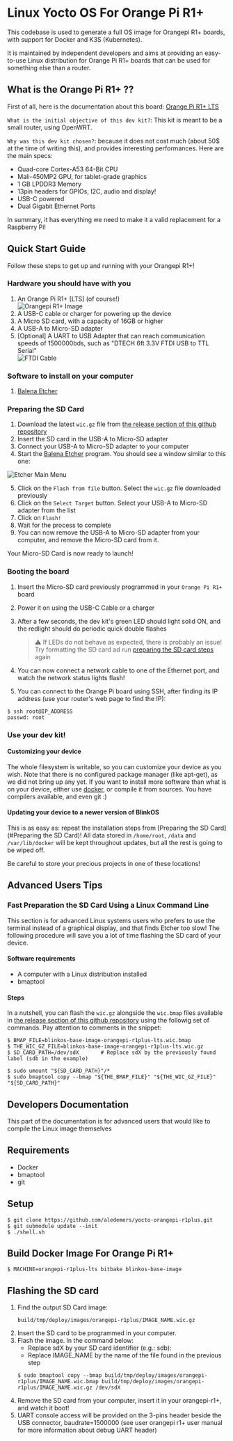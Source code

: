 # Linux Yocto OS For Orange Pi R1+

This codebase is used to generate a full OS image for Orangepi R1+ boards, with support
for Docker and K3S (Kubernetes).

It is maintained by independent developers and aims at providing an easy-to-use Linux distribution 
for Orange Pi R1+ boards that can be used for something else than a router.

## What is the Orange Pi R1+ ??

First of all, here is the documentation about this board: [Orange Pi R1+ LTS](http://www.orangepi.org/html/hardWare/computerAndMicrocontrollers/details/orange-pi-R1-Plus-LTS.html)  


`What is the initial objective of this dev kit?`: This kit is meant to be a small router, using OpenWRT.  

`Why was this dev kit chosen?`: because it does not cost much (about 50$ at the time of writing this), and provides interesting performances. Here are the main specs:
- Quad-core Cortex-A53 64-Bit CPU  
- Mali-450MP2 GPU, for tablet-grade graphics  
- 1 GB LPDDR3 Memory  
- 13pin headers for GPIOs, I2C, audio and display!  
- USB-C powered  
- Dual Gigabit Ethernet Ports  

In summary, it has everything we need to make it a valid replacement for a Raspberry Pi!  

## Quick Start Guide

Follow these steps to get up and running with your Orangepi R1+!  

### Hardware you should have with you

1. An Orange Pi R1+ \[LTS\] (of course!)    
    ![Orangepi R1+ Image](doc/orangepir1-pluslts.png)  
2. A USB-C cable or charger for powering up the device  
3. A Micro SD card, with a capacity of 16GB or higher  
4. A USB-A to Micro-SD adapter  
5. [Optional] A UART to USB Adapter that can reach communication speeds of 1500000bds, such as "DTECH 6ft 3.3V FTDI USB to TTL Serial"  
    ![FTDI Cable](doc/ftdi-example.jpg)  

### Software to install on your computer

1. [Balena Etcher](https://www.balena.io/etcher)

### Preparing the SD Card

1. Download the latest `wic.gz` file from [the release section of this github repository](https://github.com/aledemers/yocto-orangepi-r1plus/releases)  
2. Insert the SD card in the USB-A to Micro-SD adapter
3. Connect your USB-A to Micro-SD adapter to your computer
4. Start the [Balena Etcher](https://www.balena.io/etcher) program. You should see a window similar to this one:

![Etcher Main Menu](doc/etcher-main.png)

5. Click on the `Flash from file` button. Select the `wic.gz` file downloaded previously
6. Click on the `Select Target` button. Select your USB-A to Micro-SD adapter from the list
7. Click on `Flash!`
8. Wait for the process to complete
9. You can now remove the USB-A to Micro-SD adapter from your computer, and remove the Micro-SD card from it.

Your Micro-SD Card is now ready to launch!  

### Booting the board

1. Insert the Micro-SD card previously programmed in your `Orange Pi R1+` board  
2. Power it on using the USB-C Cable or a charger
3. After a few seconds, the dev kit's green LED should light solid ON, and the redlight should do periodic quick double flashes

    > :warning: If LEDs do not behave as expected, there is probably an issue! Try formatting the SD card ad run [preparing the SD card steps](#preparing-the-sd-card) again

4. You can now connect a network cable to one of the Ethernet port, and watch the network status lights flash!  
5. You can connect to the Orange Pi board using SSH, after finding its IP address (use your router's web page to find the IP):  

```shell
$ ssh root@IP_ADDRESS
passwd: root
```

### Use your dev kit!

#### Customizing your device

The whole filesystem is writable, so you can customize your device as you wish. Note that there is no configured package manager (like apt-get), as we did not bring up any yet.
If you want to install more software than what is on your device, either use [docker](https://www.docker.com/), or compile it from sources. You have compilers available, and even git :)  

#### Updating your device to a newer version of BlinkOS

This is as easy as: repeat the installation steps from [Preparing the SD Card](#Preparing the SD Card)! All data stored in `/home/root`, `/data` and 
`/var/lib/docker` will be kept throughout updates, but all the rest is going to be wiped off.

Be careful to store your precious projects in one of these locations!

## Advanced Users Tips

### Fast Preparation the SD Card Using a Linux Command Line

This section is for advanced Linux systems users who prefers to use the terminal instead of a graphical display,
and that finds Etcher too slow! The following procedure will save you a lot of time flashing the SD card of your
device.

#### Software requirements

- A computer with a Linux distribution installed
- bmaptool

#### Steps

In a nutshell, you can flash the `wic.gz` alongside the `wic.bmap` files available in
[the release section of this github repository](https://github.com/aledemers/yocto-orangepi-r1plus/releases)
using the followig set of commands. Pay attention to comments in the snippet:

```shell
$ BMAP_FILE=blinkos-base-image-orangepi-r1plus-lts.wic.bmap
$ THE_WIC_GZ_FILE=blinkos-base-image-orangepi-r1plus-lts.wic.gz
$ SD_CARD_PATH=/dev/sdX       # Replace sdX by the previously found label (sdb in the example)

$ sudo umount "${SD_CARD_PATH}"/*
$ sudo bmaptool copy --bmap "${THE_BMAP_FILE}" "${THE_WIC_GZ_FILE}" "${SD_CARD_PATH}"
```

## Developers Documentation

This part of the documentation is for advanced users that would like to compile the Linux image themselves  

## Requirements

- Docker  
- bmaptool  
- git  

## Setup

```shell
$ git clone https://github.com/aledemers/yocto-orangepi-r1plus.git
$ git submodule update --init
$ ./shell.sh
```

## Build Docker Image For Orange Pi R1+

```shell
$ MACHINE=orangepi-r1plus-lts bitbake blinkos-base-image
```

## Flashing the SD card

1. Find the output SD Card image:  
    ```
    build/tmp/deploy/images/orangepi-r1plus/IMAGE_NAME.wic.gz  
    ```
2. Insert the SD card to be programmed in your computer.  
3. Flash the image. In the command below:
    - Replace sdX by your SD card identifier (e.g.: sdb):  
    - Replace IMAGE_NAME by the name of the file found in the previous step  
    ```shell
    $ sudo bmaptool copy --bmap build/tmp/deploy/images/orangepi-r1plus/IMAGE_NAME.wic.bmap build/tmp/deploy/images/orangepi-r1plus/IMAGE_NAME.wic.gz /dev/sdX  
    ```
4. Remove the SD card from your computer, insert it in your orangepi-r1+, and watch it boot!  
5. UART console access will be provided on the 3-pins header beside the USB connector, baudrate=1500000 (see user orangepi r1+ user manual for more information about debug UART header)  
